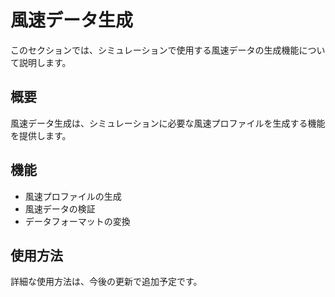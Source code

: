 # 風速データ生成

このセクションでは、シミュレーションで使用する風速データの生成機能について説明します。

## 概要

風速データ生成は、シミュレーションに必要な風速プロファイルを生成する機能を提供します。

## 機能

- 風速プロファイルの生成
- 風速データの検証
- データフォーマットの変換

## 使用方法

詳細な使用方法は、今後の更新で追加予定です。 